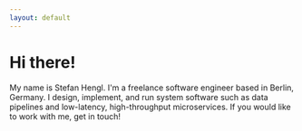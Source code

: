 ```yaml
---
layout: default
---
```


# Hi there!
My name is Stefan Hengl. I'm a freelance software
engineer based in Berlin, Germany. I design, implement, and run system software
such as data pipelines and low-latency, high-throughput microservices.
If you would like to work with me, get in touch!
